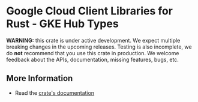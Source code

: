 # Google Cloud Client Libraries for Rust - GKE Hub Types

<!-- Code generated by sidekick. DO NOT EDIT. -->

**WARNING:** this crate is under active development. We expect multiple breaking
changes in the upcoming releases. Testing is also incomplete, we do **not**
recommend that you use this crate in production. We welcome feedback about the
APIs, documentation, missing features, bugs, etc.

## More Information

* Read the [crate's documentation](https://docs.rs/google-cloud-gkehub-multiclusteringress-v1/latest/google-cloud-gkehub-multiclusteringress-v1)

